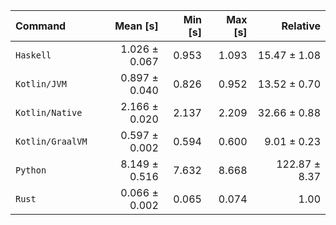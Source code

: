 | Command | Mean [s] | Min [s] | Max [s] | Relative |
|:---|---:|---:|---:|---:|
| `Haskell` | 1.026 ± 0.067 | 0.953 | 1.093 | 15.47 ± 1.08 |
| `Kotlin/JVM` | 0.897 ± 0.040 | 0.826 | 0.952 | 13.52 ± 0.70 |
| `Kotlin/Native` | 2.166 ± 0.020 | 2.137 | 2.209 | 32.66 ± 0.88 |
| `Kotlin/GraalVM` | 0.597 ± 0.002 | 0.594 | 0.600 | 9.01 ± 0.23 |
| `Python` | 8.149 ± 0.516 | 7.632 | 8.668 | 122.87 ± 8.37 |
| `Rust` | 0.066 ± 0.002 | 0.065 | 0.074 | 1.00 |
